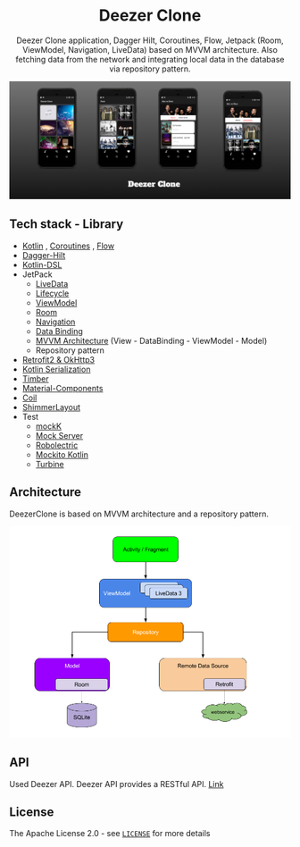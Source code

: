<h1 align="center">Deezer Clone</h1>

<p align="center">  
 Deezer Clone application, Dagger Hilt, Coroutines, Flow, Jetpack (Room, ViewModel, Navigation, LiveData) based on MVVM architecture. Also fetching data from the network and integrating local data in the database via repository pattern.
</p>

<p align="center">
<img src="/art/banner.png"/>
</p>


## Tech stack - Library
- [Kotlin](https://kotlinlang.org/) , [Coroutines](https://github.com/Kotlin/kotlinx.coroutines) , [Flow](https://kotlin.github.io/kotlinx.coroutines/kotlinx-coroutines-core/kotlinx.coroutines.flow/)
- [Dagger-Hilt](https://developer.android.com/training/dependency-injection/hilt-android)
- [Kotlin-DSL](https://docs.gradle.org/current/userguide/kotlin_dsl.html)
- JetPack
  - [LiveData](https://developer.android.com/topic/libraries/architecture/livedata) 
  - [Lifecycle](https://developer.android.com/jetpack/androidx/releases/lifecycle) 
  - [ViewModel](https://developer.android.com/topic/libraries/architecture/viewmodel) 
  - [Room](https://developer.android.com/topic/libraries/architecture/room)
  - [Navigation](https://developer.android.com/guide/navigation/navigation-getting-started)
  - [Data Binding](https://developer.android.com/topic/libraries/data-binding)
  - [MVVM Architecture]() (View - DataBinding - ViewModel - Model)
  - Repository pattern
- [Retrofit2 & OkHttp3](https://github.com/square/retrofit)
- [Kotlin Serialization](https://github.com/Kotlin/kotlinx.serialization)
- [Timber](https://github.com/JakeWharton/timber)
- [Material-Components](https://github.com/material-components/material-components-android)
- [Coil](https://github.com/coil-kt/coil)
- [ShimmerLayout](http://facebook.github.io/shimmer-android/)
- Test
  - [mockK](https://mockk.io/)
  - [Mock Server](https://www.mock-server.com/)
  - [Robolectric](http://robolectric.org/)
  - [Mockito Kotlin](https://github.com/nhaarman/mockito-kotlin)
  - [Turbine](https://cashapp.github.io/turbine/docs/0.x/turbine/)

## Architecture
DeezerClone is based on MVVM architecture and a repository pattern.

![architecture](https://github.com/ZeynelErdiKarabulut/DeezerClone/blob/master/art/mvvm.png)

## API
Used Deezer API. Deezer API provides a RESTful API. [Link](https://developers.deezer.com/api/)

## License
The Apache License 2.0 - see [`LICENSE`](LICENSE) for more details
